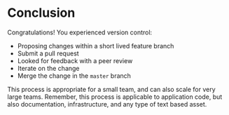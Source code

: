 # Conclusion

Congratulations! You experienced version control:

* Proposing changes within a short lived feature branch
* Submit a pull request
* Looked for feedback with a peer review
* Iterate on the change
* Merge the change in the `master` branch

This process is appropriate for a small team, and can also scale for very large
teams. Remember, this process is applicable to application code, but also documentation, infrastructure, and any type of text based asset.
